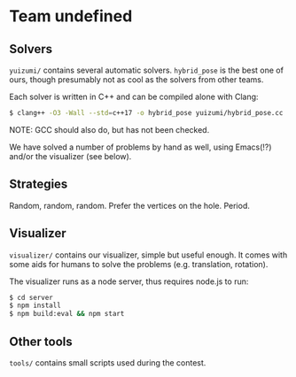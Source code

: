 # Team undefined

## Solvers

`yuizumi/` contains several automatic solvers. `hybrid_pose` is the best one
of ours, though presumably not as cool as the solvers from other teams.

Each solver is written in C++ and can be compiled alone with Clang:

```bash
$ clang++ -O3 -Wall --std=c++17 -o hybrid_pose yuizumi/hybrid_pose.cc
```

NOTE: GCC should also do, but has not been checked.

We have solved a number of problems by hand as well, using Emacs(!?) and/or
the visualizer (see below).

## Strategies

Random, random, random. Prefer the vertices on the hole. Period.

## Visualizer

`visualizer/` contains our visualizer, simple but useful enough. It comes with
some aids for humans to solve the problems (e.g. translation, rotation).

The visualizer runs as a node server, thus requires node.js to run:

```bash
$ cd server
$ npm install
$ npm build:eval && npm start
```
## Other tools

`tools/` contains small scripts used during the contest.
